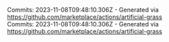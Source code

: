 Commits: 2023-11-08T09:48:10.306Z - Generated via https://github.com/marketplace/actions/artificial-grass
<br>
Commits: 2023-11-08T09:48:10.306Z - Generated via https://github.com/marketplace/actions/artificial-grass
<br>

